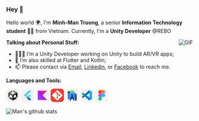 ### Hey 👋

Hello world 🌍, I'm **Minh-Man Truong**, a senior **Information Technology student** 👨‍💻 from Vietnam. Currently, I'm a **Unity Developer** @REBO

  <img align="right" alt="GIF" src="https://media.giphy.com/media/836HiJc7pgzy8iNXCn/giphy.gif" />

**Talking about Personal Stuff:**

- 👨🏽‍💻 I’m a Unity Developer working on Unity to build AR/VR apps;
- 🌱 I’m also skilled at Flutter and Kotlin;
- 📫 Please contact via [Email](mantruong293@gmail.com), [Linkedin](https://www.linkedin.com/in/truongminhman/), or [Facebook](https://www.facebook.com/trg.m.man) to reach me.

**Languages and Tools:**  

<code><img height="36" src="https://github.com/tandpfun/skill-icons/blob/main/icons/Unity-Light.svg"></code>
<code><img height="36" src="https://github.com/tandpfun/skill-icons/blob/main/icons/Flutter-Light.svg"></code>
<code><img height="36" src="https://github.com/tandpfun/skill-icons/blob/main/icons/Kotlin-Light.svg"></code>
<code><img height="36" src="https://github.com/tandpfun/skill-icons/blob/main/icons/Git.svg"></code>
<code><img height="36" src="https://github.com/tandpfun/skill-icons/blob/main/icons/AndroidStudio-Light.svg"></code>
<code><img height="36" src="https://github.com/tandpfun/skill-icons/blob/main/icons/VSCode-Light.svg"></code>
<code><img height="36" src="https://github.com/tandpfun/skill-icons/blob/main/icons/Figma-Light.svg"></code>


![Man's github stats](https://github-readme-stats.vercel.app/api?username=minhman293&show_icons=true&hide_border=true)
